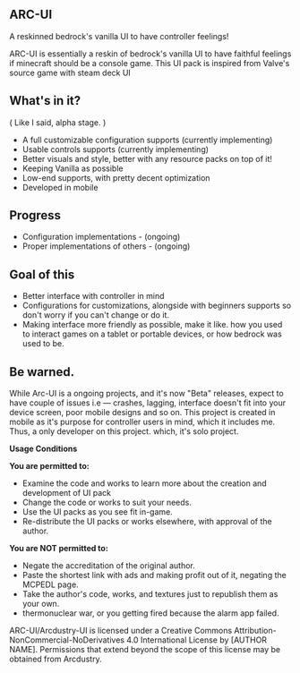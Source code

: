 ## ARC-UI
A reskinned bedrock's vanilla UI to have controller feelings!

ARC-UI is essentially a reskin of bedrock's vanilla UI to have faithful feelings if minecraft should be a console game. This UI pack is inspired from Valve's source game with steam deck UI

## What's in it?
( Like I said, alpha stage. )
* A full customizable configuration supports (currently implementing)
* Usable controls supports (currently implementing)
* Better visuals and style, better with any resource packs on top of it!
* Keeping Vanilla as possible
* Low-end supports, with pretty decent optimization
* Developed in mobile

## Progress
* Configuration implementations - (ongoing)
* Proper implementations of others - (ongoing)

## Goal of this
* Better interface with controller in mind
* Configurations for customizations, alongside with beginners supports so don't worry if you can't change or do it.
* Making interface more friendly as possible, make it like. how you used to interact games on a tablet or portable devices, or how bedrock was used to be.

## Be warned.
While Arc-UI is a ongoing projects, and it's now "Beta" releases, expect to have couple of issues i.e — crashes, lagging, interface doesn't fit into your device screen, poor mobile designs and so on.
This project is created in mobile as it's purpose for controller users in mind, which it includes me. Thus, a only developer on this project. which, it's solo project.

**__Usage Conditions__**

**You are permitted to:**

- Examine the code and works to learn more about the creation and development of UI pack
- Change the code or works to suit your needs.
- Use the UI packs as you see fit in-game.
- Re-distribute the UI packs or works elsewhere, with approval of the author.

**You are NOT permitted to:**

- Negate the accreditation of the original author.
- Paste the shortest link with ads and making profit out of it, negating the MCPEDL page.
- Take the author's code, works, and textures just to republish them as your own.
- thermonuclear war, or you getting fired because the alarm app failed.

ARC-UI/Arcdustry-UI is licensed under a Creative Commons Attribution-NonCommercial-NoDerivatives 4.0 International License by [AUTHOR NAME].
Permissions that extend beyond the scope of this license may be obtained from Arcdustry.
